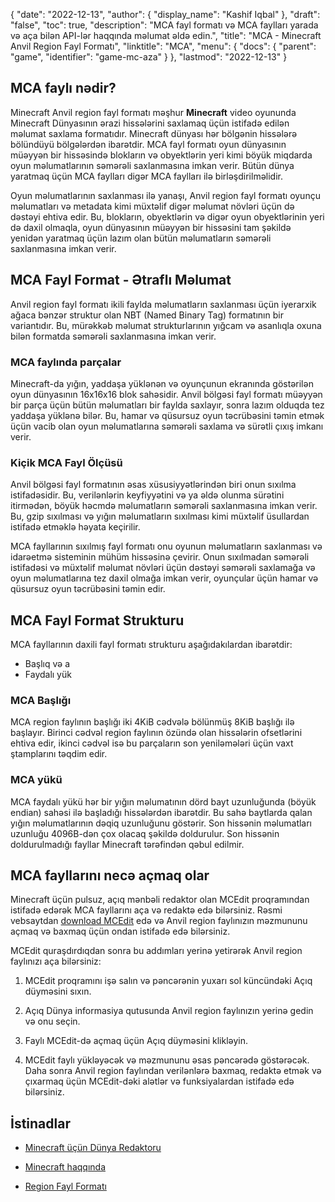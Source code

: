 {
  "date": "2022-12-13",
  "author": {
    "display_name": "Kashif Iqbal"
},
  "draft": "false",
  "toc": true,
  "description": "MCA fayl formatı və MCA faylları yarada və aça bilən API-lər haqqında məlumat əldə edin.",
  "title": "MCA - Minecraft Anvil Region Fayl Formatı",
  "linktitle": "MCA",
  "menu": {
    "docs": {
      "parent": "game",
      "identifier": "game-mc-aza"
}
},
  "lastmod": "2022-12-13"
}

## MCA faylı nədir?

Minecraft Anvil region fayl formatı məşhur **Minecraft** video oyununda Minecraft Dünyasının ərazi hissələrini saxlamaq üçün istifadə edilən məlumat saxlama formatıdır. Minecraft dünyası hər bölgənin hissələrə bölündüyü bölgələrdən ibarətdir. MCA fayl formatı oyun dünyasının müəyyən bir hissəsində blokların və obyektlərin yeri kimi böyük miqdarda oyun məlumatlarının səmərəli saxlanmasına imkan verir. Bütün dünya yaratmaq üçün MCA faylları digər MCA faylları ilə birləşdirilməlidir.

Oyun məlumatlarının saxlanması ilə yanaşı, Anvil region fayl formatı oyunçu məlumatları və metadata kimi müxtəlif digər məlumat növləri üçün də dəstəyi ehtiva edir. Bu, blokların, obyektlərin və digər oyun obyektlərinin yeri də daxil olmaqla, oyun dünyasının müəyyən bir hissəsini tam şəkildə yenidən yaratmaq üçün lazım olan bütün məlumatların səmərəli saxlanmasına imkan verir.

## MCA Fayl Format - Ətraflı Məlumat

Anvil region fayl formatı ikili faylda məlumatların saxlanması üçün iyerarxik ağaca bənzər struktur olan NBT (Named Binary Tag) formatının bir variantıdır. Bu, mürəkkəb məlumat strukturlarının yığcam və asanlıqla oxuna bilən formatda səmərəli saxlanmasına imkan verir.

### MCA faylında parçalar

Minecraft-da yığın, yaddaşa yüklənən və oyunçunun ekranında göstərilən oyun dünyasının 16x16x16 blok sahəsidir. Anvil bölgəsi fayl formatı müəyyən bir parça üçün bütün məlumatları bir faylda saxlayır, sonra lazım olduqda tez yaddaşa yüklənə bilər. Bu, hamar və qüsursuz oyun təcrübəsini təmin etmək üçün vacib olan oyun məlumatlarına səmərəli saxlama və sürətli çıxış imkanı verir.

### Kiçik MCA Fayl Ölçüsü

Anvil bölgəsi fayl formatının əsas xüsusiyyətlərindən biri onun sıxılma istifadəsidir. Bu, verilənlərin keyfiyyətini və ya əldə olunma sürətini itirmədən, böyük həcmdə məlumatların səmərəli saxlanmasına imkan verir. Bu, gzip sıxılması və yığın məlumatların sıxılması kimi müxtəlif üsullardan istifadə etməklə həyata keçirilir.

MCA fayllarının sıxılmış fayl formatı onu oyunun məlumatların saxlanması və idarəetmə sisteminin mühüm hissəsinə çevirir. Onun sıxılmadan səmərəli istifadəsi və müxtəlif məlumat növləri üçün dəstəyi səmərəli saxlamağa və oyun məlumatlarına tez daxil olmağa imkan verir, oyunçular üçün hamar və qüsursuz oyun təcrübəsini təmin edir.

## MCA Fayl Format Strukturu

MCA fayllarının daxili fayl formatı strukturu aşağıdakılardan ibarətdir:
 * Başlıq və a
 * Faydalı yük

### MCA Başlığı

MCA region faylının başlığı iki 4KiB cədvələ bölünmüş 8KiB başlığı ilə başlayır. Birinci cədvəl region faylının özündə olan hissələrin ofsetlərini ehtiva edir, ikinci cədvəl isə bu parçaların son yeniləmələri üçün vaxt ştamplarını təqdim edir.

### MCA yükü

MCA faydalı yükü hər bir yığın məlumatının dörd bayt uzunluğunda (böyük endian) sahəsi ilə başladığı hissələrdən ibarətdir. Bu sahə baytlarda qalan yığın məlumatlarının dəqiq uzunluğunu göstərir. Son hissənin məlumatları uzunluğu 4096B-dən çox olacaq şəkildə doldurulur. Son hissənin doldurulmadığı fayllar Minecraft tərəfindən qəbul edilmir.

## MCA fayllarını necə açmaq olar

Minecraft üçün pulsuz, açıq mənbəli redaktor olan MCEdit proqramından istifadə edərək MCA fayllarını aça və redaktə edə bilərsiniz. Rəsmi vebsaytdan [download MCEdit](https://www.mcedit.net/) edə və Anvil region faylınızın məzmununu açmaq və baxmaq üçün ondan istifadə edə bilərsiniz.

MCEdit quraşdırdıqdan sonra bu addımları yerinə yetirərək Anvil region faylınızı aça bilərsiniz:

 1. MCEdit proqramını işə salın və pəncərənin yuxarı sol küncündəki Açıq düyməsini sıxın.

 1. Açıq Dünya informasiya qutusunda Anvil region faylınızın yerinə gedin və onu seçin.

 1. Faylı MCEdit-də açmaq üçün Açıq düyməsini klikləyin.

 1. MCEdit faylı yükləyəcək və məzmununu əsas pəncərədə göstərəcək. Daha sonra Anvil region faylından verilənlərə baxmaq, redaktə etmək və çıxarmaq üçün MCEdit-dəki alətlər və funksiyalardan istifadə edə bilərsiniz.

## İstinadlar

* [Minecraft üçün Dünya Redaktoru](https://www.mcedit.net/)

* [Minecraft haqqında](https://www.minecraft.net/)

* [Region Fayl Formatı](https://minecraft.wiki/w/Region_file_format)



